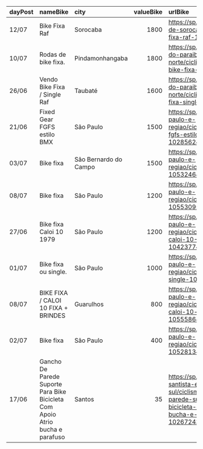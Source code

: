 | dayPost   | nameBike                                                                      | city                  |   valueBike | urlBike                                                                                                                                                |
|:----------|:------------------------------------------------------------------------------|:----------------------|------------:|:-------------------------------------------------------------------------------------------------------------------------------------------------------|
| 12/07     | Bike Fixa Raf                                                                 | Sorocaba              |        1800 | https://sp.olx.com.br/regiao-de-sorocaba/ciclismo/bike-fixa-raf-1053684962                                                                             |
| 10/07     | Rodas de bike fixa.                                                           | Pindamonhangaba       |        1800 | https://sp.olx.com.br/vale-do-paraiba-e-litoral-norte/ciclismo/rodas-de-bike-fixa-1048267190                                                           |
| 26/06     | Vendo Bike Fixa / Single Raf                                                  | Taubaté               |        1600 | https://sp.olx.com.br/vale-do-paraiba-e-litoral-norte/ciclismo/vendo-bike-fixa-single-raf-1050270363                                                   |
| 21/06     | Fixed Gear FGFS estilo BMX                                                    | São Paulo             |        1500 | https://sp.olx.com.br/sao-paulo-e-regiao/ciclismo/fixed-gear-fgfs-estilo-bmx-1028562449                                                                |
| 03/07     | Bike fixa                                                                     | São Bernardo do Campo |        1500 | https://sp.olx.com.br/sao-paulo-e-regiao/ciclismo/bike-fixa-1053246487                                                                                 |
| 08/07     | Bike fixa                                                                     | São Paulo             |        1200 | https://sp.olx.com.br/sao-paulo-e-regiao/ciclismo/bike-fixa-1055309535                                                                                 |
| 27/06     | Bike fixa Caloi 10 1979                                                       | São Paulo             |        1200 | https://sp.olx.com.br/sao-paulo-e-regiao/ciclismo/bike-fixa-caloi-10-1979-1042377433                                                                   |
| 01/07     | Bike fixa ou single.                                                          | São Paulo             |        1000 | https://sp.olx.com.br/sao-paulo-e-regiao/ciclismo/bike-fixa-ou-single-1052512838                                                                       |
| 08/07     | BIKE FIXA / CALOI 10 FIXA + BRINDES                                           | Guarulhos             |         800 | https://sp.olx.com.br/sao-paulo-e-regiao/ciclismo/bike-fixa-caloi-10-fixa-brindes-1055586489                                                           |
| 02/07     | Bike fixa                                                                     | São Paulo             |         400 | https://sp.olx.com.br/sao-paulo-e-regiao/ciclismo/bike-fixa-1052813495                                                                                 |
| 17/06     | Gancho De Parede Suporte Para Bike Bicicleta Com Apoio Atrio bucha e parafuso | Santos                |          35 | https://sp.olx.com.br/baixada-santista-e-litoral-sul/ciclismo/gancho-de-parede-suporte-para-bike-bicicleta-com-apoio-atrio-bucha-e-parafuso-1026724308 |